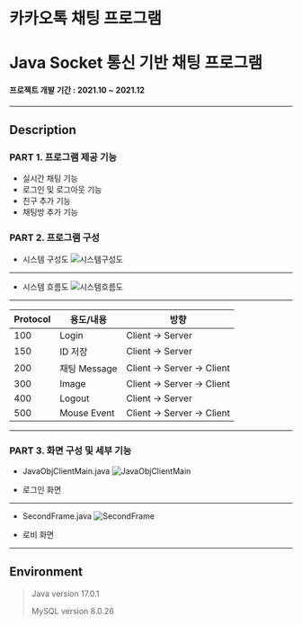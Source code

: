# 카카오톡 채팅 프로그램
# Java Socket 통신 기반 채팅 프로그램
#### 프로젝트 개발 기간 : 2021.10 ~ 2021.12
-----------------------
## Description
### PART 1. 프로그램 제공 기능
 - 실시간 채팅 기능
 - 로그인 및 로그아웃 기능
 - 친구 추가 기능
 - 채팅방 추가 기능
 
### PART 2. 프로그램 구성
 - 시스템 구성도
 ![시스템구성도](https://user-images.githubusercontent.com/77719450/195785934-6cbd1f4b-15dd-40cc-8e9b-01bcfe928e8e.PNG)
 -----------------------
 - 시스템 흐름도
 ![시스템흐름도](https://user-images.githubusercontent.com/77719450/195786722-8f5c0984-51bf-45ae-904b-309886564454.PNG)
 -----------------------
 |Protocol|용도/내용|방향|
|------|---|---|
|100|Login|Client -> Server|
|150|ID 저장|Client -> Server|
|200|채팅 Message|Client -> Server -> Client|
|300|Image|Client -> Server -> Client|
|400|Logout|Client -> Server|
|500|Mouse Event|Client -> Server -> Client|

 -----------------------
### PART 3. 화면 구성 및 세부 기능
 - JavaObjClientMain.java
![JavaObjClientMain](https://user-images.githubusercontent.com/77719450/195789360-c8e05c2d-4fbe-4eba-b80e-158f6d373243.png)

 - 로그인 화면

 

 -----------------------
 - SecondFrame.java
 ![SecondFrame](https://user-images.githubusercontent.com/77719450/195789383-27b72374-1971-46c7-8273-e9da394873f6.png)
 
 - 로비 화면

 

 
 -----------------------
## Environment
 > Java version 17.0.1
 > 
 > MySQL version 8.0.26
